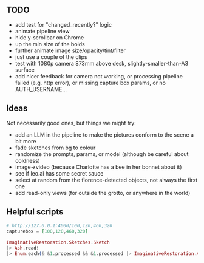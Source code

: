 ## TODO

- add test for "changed_recently?" logic
- animate pipeline view
- hide y-scrollbar on Chrome
- up the min size of the boids
- further animate image size/opacity/tint/filter
- just use a couple of the clips
- test with 1080p camera 873mm above desk, slightly-smaller-than-A3 surface
- add nicer feedback for camera not working, or processing pipeline failed (e.g.
  http error), or missing capture box params, or no AUTH_USERNAME...

## Ideas

Not necessarily good ones, but things we might try:

- add an LLM in the pipeline to make the pictures conform to the scene a bit
  more
- fade sketches from bg to colour
- randomize the prompts, params, or model (although be careful about coldness)
- image->video (because Charlotte has a bee in her bonnet about it)
- see if leo.ai has some secret sauce
- select at random from the florence-detected objects, not always the first one
- add read-only views (for outside the grotto, or anywhere in the world)

## Helpful scripts

```elixir
# http://127.0.0.1:4000/100,120,460,320
capturebox = [100,120,460,320]

ImaginativeRestoration.Sketches.Sketch
|> Ash.read!
|> Enum.each(& &1.processed && &1.processed |> ImaginativeRestoration.AI.Utils.to_image! |> Image.write!("/tmp/ir-sketches-processed/#{&1.id}.webp"))
```
